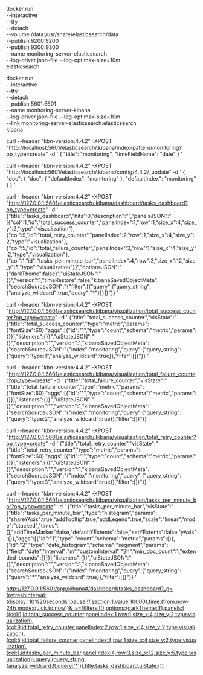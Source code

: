 docker run \
--interactive \
--tty \
--detach \
--volume /data:/usr/share/elasticsearch/data \
--publish 9200:9200 \
--publish 9300:9300 \
--name monitoring-server-elasticsearch \
--log-driver json-file --log-opt max-size=10m \
elasticsearch


docker run \
--interactive \
--tty \
--detach \
--publish 5601:5601 \
--name monitoring-server-kibana \
--log-driver json-file --log-opt max-size=10m \
--link monitoring-server-elasticsearch:elasticsearch \
kibana



curl --header "kbn-version:4.4.2" -XPOST "http://localhost:5601/elasticsearch/.kibana/index-pattern/monitoring?op_type=create" -d '
    {
        "title": "monitoring",
        "timeFieldName": "date"
    }
'

curl --header "kbn-version:4.4.2" -XPOST "http://localhost:5601/elasticsearch/.kibana/config/4.4.2/_update" -d '
    {
        "doc": {
            "doc": {
                "defaultIndex": "monitoring"
            },
            "defaultIndex": "monitoring"
        }
    }
'

curl --header "kbn-version:4.4.2" -XPOST "http://127.0.0.1:5601/elasticsearch/.kibana/dashboard/tasks_dashboard?op_type=create" -d '
    {"title":"tasks_dashboard","hits":0,"description":"","panelsJSON":"[{\"col\":1,\"id\":\"total_success_counter\",\"panelIndex\":1,\"row\":1,\"size_x\":4,\"size_y\":2,\"type\":\"visualization\"},{\"col\":9,\"id\":\"total_retry_counter\",\"panelIndex\":2,\"row\":1,\"size_x\":4,\"size_y\":2,\"type\":\"visualization\"},{\"col\":5,\"id\":\"total_failure_counter\",\"panelIndex\":3,\"row\":1,\"size_x\":4,\"size_y\":2,\"type\":\"visualization\"},{\"col\":1,\"id\":\"tasks_per_minute_bar\",\"panelIndex\":4,\"row\":3,\"size_x\":12,\"size_y\":5,\"type\":\"visualization\"}]","optionsJSON":"{\"darkTheme\":false}","uiStateJSON":"{}","version":1,"timeRestore":false,"kibanaSavedObjectMeta":{"searchSourceJSON":"{\"filter\":[{\"query\":{\"query_string\":{\"analyze_wildcard\":true,\"query\":\"*\"}}}]}"}}
'

curl --header "kbn-version:4.4.2" -XPOST "http://127.0.0.1:5601/elasticsearch/.kibana/visualization/total_success_counter?op_type=create" -d '
    {"title":"total_success_counter","visState":"{\"title\":\"total_success_counter\",\"type\":\"metric\",\"params\":{\"fontSize\":60},\"aggs\":[{\"id\":\"1\",\"type\":\"count\",\"schema\":\"metric\",\"params\":{}}],\"listeners\":{}}","uiStateJSON":"{}","description":"","version":1,"kibanaSavedObjectMeta":{"searchSourceJSON":"{\"index\":\"monitoring\",\"query\":{\"query_string\":{\"query\":\"type:1\",\"analyze_wildcard\":true}},\"filter\":[]}"}}
'

curl --header "kbn-version:4.4.2" -XPOST "http://127.0.0.1:5601/elasticsearch/.kibana/visualization/total_failure_counter?op_type=create" -d '
    {"title":"total_failure_counter","visState":"{\"title\":\"total_failure_counter\",\"type\":\"metric\",\"params\":{\"fontSize\":60},\"aggs\":[{\"id\":\"1\",\"type\":\"count\",\"schema\":\"metric\",\"params\":{}}],\"listeners\":{}}","uiStateJSON":"{}","description":"","version":1,"kibanaSavedObjectMeta":{"searchSourceJSON":"{\"index\":\"monitoring\",\"query\":{\"query_string\":{\"query\":\"type:2\",\"analyze_wildcard\":true}},\"filter\":[]}"}}
'

curl --header "kbn-version:4.4.2" -XPOST "http://127.0.0.1:5601/elasticsearch/.kibana/visualization/total_retry_counter?op_type=create" -d '
    {"title":"total_retry_counter","visState":"{\"title\":\"total_retry_counter\",\"type\":\"metric\",\"params\":{\"fontSize\":60},\"aggs\":[{\"id\":\"1\",\"type\":\"count\",\"schema\":\"metric\",\"params\":{}}],\"listeners\":{}}","uiStateJSON":"{}","description":"","version":1,"kibanaSavedObjectMeta":{"searchSourceJSON":"{\"index\":\"monitoring\",\"query\":{\"query_string\":{\"query\":\"type:3\",\"analyze_wildcard\":true}},\"filter\":[]}"}}
'

curl --header "kbn-version:4.4.2" -XPOST "http://127.0.0.1:5601/elasticsearch/.kibana/visualization/tasks_per_minute_bar?op_type=create" -d '
    {"title":"tasks_per_minute_bar","visState":"{\"title\":\"tasks_per_minute_bar\",\"type\":\"histogram\",\"params\":{\"shareYAxis\":true,\"addTooltip\":true,\"addLegend\":true,\"scale\":\"linear\",\"mode\":\"stacked\",\"times\":[],\"addTimeMarker\":false,\"defaultYExtents\":false,\"setYExtents\":false,\"yAxis\":{}},\"aggs\":[{\"id\":\"1\",\"type\":\"count\",\"schema\":\"metric\",\"params\":{}},{\"id\":\"2\",\"type\":\"date_histogram\",\"schema\":\"segment\",\"params\":{\"field\":\"date\",\"interval\":\"m\",\"customInterval\":\"2h\",\"min_doc_count\":1,\"extended_bounds\":{}}}],\"listeners\":{}}","uiStateJSON":"{}","description":"","version":1,"kibanaSavedObjectMeta":{"searchSourceJSON":"{\"index\":\"monitoring\",\"query\":{\"query_string\":{\"query\":\"*\",\"analyze_wildcard\":true}},\"filter\":[]}"}}
'


http://127.0.0.1:5601/app/kibana#/dashboard/tasks_dashboard?_g=(refreshInterval:(display:'10%20seconds',pause:!f,section:1,value:10000),time:(from:now-24h,mode:quick,to:now))&_a=(filters:!(),options:(darkTheme:!f),panels:!((col:1,id:total_success_counter,panelIndex:1,row:1,size_x:4,size_y:2,type:visualization),(col:9,id:total_retry_counter,panelIndex:2,row:1,size_x:4,size_y:2,type:visualization),(col:5,id:total_failure_counter,panelIndex:3,row:1,size_x:4,size_y:2,type:visualization),(col:1,id:tasks_per_minute_bar,panelIndex:4,row:3,size_x:12,size_y:5,type:visualization)),query:(query_string:(analyze_wildcard:!t,query:'*')),title:tasks_dashboard,uiState:())
